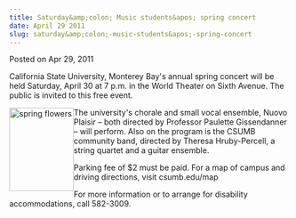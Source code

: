 ```yaml
---
title: Saturday&amp;colon; Music students&apos; spring concert
date: April 29 2011
slug: saturday&amp;colon;-music-students&apos;-spring-concert
---
```


<span class="date">Posted on Apr 29, 2011 </span>

<p>California State University, Monterey Bay&apos;s annual spring
concert will be held Saturday, April 30 at 7 p.m. in the World
Theater on Sixth Avenue. The public is invited to this free
event.</p>
<p><img alt="spring flowers" src="http://news.csumb.edu/sites/default/files/65/attachments/news/images/flowers.jpg" style="float:left; width:116px; height:150px">The university&apos;s
chorale and small vocal ensemble, Nuovo Plaisir &#x2013; both directed by
Professor Paulette Gissendanner &#x2013; will perform. Also on the program
is the CSUMB community band, directed by Theresa Hruby-Percell, a
string quartet and a guitar ensemble.</img></p>
<p>Parking fee of $2 must be paid. For a map of campus and driving
directions, visit csumb.edu/map</p>
<p>For more information or to arrange for disability
accommodations, call 582-3009.</p>
<p><em>&#xA0;</em></p>
